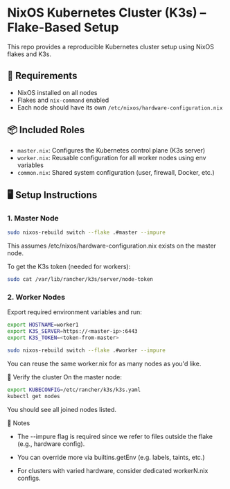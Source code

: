 # NixOS Kubernetes Cluster (K3s) – Flake-Based Setup

This repo provides a reproducible Kubernetes cluster setup using NixOS flakes and K3s.

## 🔧 Requirements

- NixOS installed on all nodes
- Flakes and `nix-command` enabled
- Each node should have its own `/etc/nixos/hardware-configuration.nix`

## 📦 Included Roles

- `master.nix`: Configures the Kubernetes control plane (K3s server)
- `worker.nix`: Reusable configuration for all worker nodes using env variables
- `common.nix`: Shared system configuration (user, firewall, Docker, etc.)

## 🖥️ Setup Instructions

### 1. Master Node

```bash
sudo nixos-rebuild switch --flake .#master --impure
```

This assumes /etc/nixos/hardware-configuration.nix exists on the master node.

To get the K3s token (needed for workers):

```bash
sudo cat /var/lib/rancher/k3s/server/node-token
```

### 2. Worker Nodes
Export required environment variables and run:

```bash
export HOSTNAME=worker1
export K3S_SERVER=https://<master-ip>:6443
export K3S_TOKEN=<token-from-master>

sudo nixos-rebuild switch --flake .#worker --impure
```
You can reuse the same worker.nix for as many nodes as you'd like.

🧪 Verify the cluster
On the master node:
```bash
export KUBECONFIG=/etc/rancher/k3s/k3s.yaml
kubectl get nodes
```
You should see all joined nodes listed.

🧠 Notes
 - The --impure flag is required since we refer to files outside the flake (e.g., hardware config).

 - You can override more via builtins.getEnv (e.g. labels, taints, etc.)

 - For clusters with varied hardware, consider dedicated workerN.nix configs.